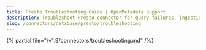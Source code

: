 ```yaml
---
title: Presto Troubleshooting Guide | OpenMetadata Support
description: Troubleshoot Presto connector for query failures, ingestion errors, or unsupported schema configurations.
slug: /connectors/database/presto/troubleshooting
---
```


{% partial file="/v1.9/connectors/troubleshooting.md" /%}
